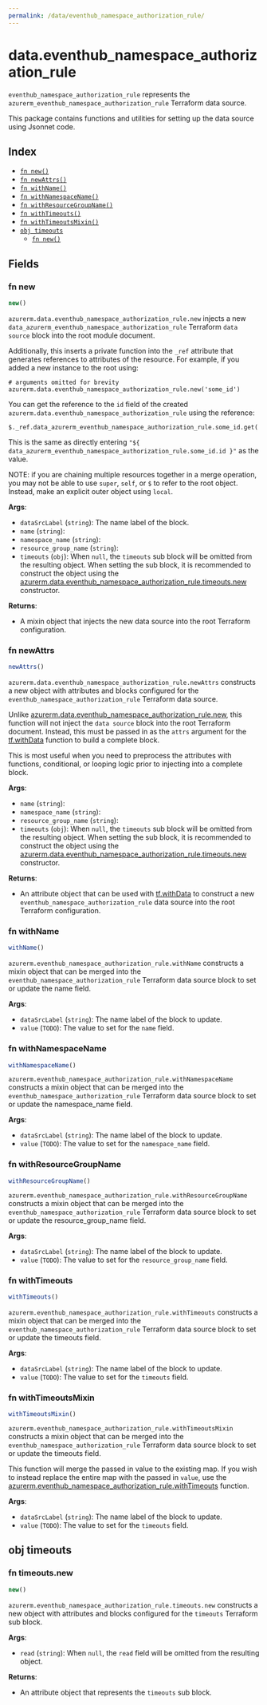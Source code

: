 ```yaml
---
permalink: /data/eventhub_namespace_authorization_rule/
---
```


# data.eventhub_namespace_authorization_rule

`eventhub_namespace_authorization_rule` represents the `azurerm_eventhub_namespace_authorization_rule` Terraform data source.



This package contains functions and utilities for setting up the data source using Jsonnet code.


## Index

* [`fn new()`](#fn-new)
* [`fn newAttrs()`](#fn-newattrs)
* [`fn withName()`](#fn-withname)
* [`fn withNamespaceName()`](#fn-withnamespacename)
* [`fn withResourceGroupName()`](#fn-withresourcegroupname)
* [`fn withTimeouts()`](#fn-withtimeouts)
* [`fn withTimeoutsMixin()`](#fn-withtimeoutsmixin)
* [`obj timeouts`](#obj-timeouts)
  * [`fn new()`](#fn-timeoutsnew)

## Fields

### fn new

```ts
new()
```


`azurerm.data.eventhub_namespace_authorization_rule.new` injects a new `data_azurerm_eventhub_namespace_authorization_rule` Terraform `data source`
block into the root module document.

Additionally, this inserts a private function into the `_ref` attribute that generates references to attributes of the
resource. For example, if you added a new instance to the root using:

    # arguments omitted for brevity
    azurerm.data.eventhub_namespace_authorization_rule.new('some_id')

You can get the reference to the `id` field of the created `azurerm.data.eventhub_namespace_authorization_rule` using the reference:

    $._ref.data_azurerm_eventhub_namespace_authorization_rule.some_id.get('id')

This is the same as directly entering `"${ data_azurerm_eventhub_namespace_authorization_rule.some_id.id }"` as the value.

NOTE: if you are chaining multiple resources together in a merge operation, you may not be able to use `super`, `self`,
or `$` to refer to the root object. Instead, make an explicit outer object using `local`.

**Args**:
  - `dataSrcLabel` (`string`): The name label of the block.
  - `name` (`string`): 
  - `namespace_name` (`string`): 
  - `resource_group_name` (`string`): 
  - `timeouts` (`obj`):  When `null`, the `timeouts` sub block will be omitted from the resulting object. When setting the sub block, it is recommended to construct the object using the [azurerm.data.eventhub_namespace_authorization_rule.timeouts.new](#fn-eventhubnamespaceauthorizationruletimeoutsnew) constructor.

**Returns**:
- A mixin object that injects the new data source into the root Terraform configuration.


### fn newAttrs

```ts
newAttrs()
```


`azurerm.data.eventhub_namespace_authorization_rule.newAttrs` constructs a new object with attributes and blocks configured for the `eventhub_namespace_authorization_rule`
Terraform data source.

Unlike [azurerm.data.eventhub_namespace_authorization_rule.new](#fn-eventhubnamespaceauthorizationrulenew), this function will not inject the `data source`
block into the root Terraform document. Instead, this must be passed in as the `attrs` argument for the
[tf.withData](https://github.com/tf-libsonnet/core/tree/main/docs#fn-withdata) function to build a complete block.

This is most useful when you need to preprocess the attributes with functions, conditional, or looping logic prior to
injecting into a complete block.

**Args**:
  - `name` (`string`): 
  - `namespace_name` (`string`): 
  - `resource_group_name` (`string`): 
  - `timeouts` (`obj`):  When `null`, the `timeouts` sub block will be omitted from the resulting object. When setting the sub block, it is recommended to construct the object using the [azurerm.data.eventhub_namespace_authorization_rule.timeouts.new](#fn-eventhubnamespaceauthorizationruletimeoutsnew) constructor.

**Returns**:
  - An attribute object that can be used with [tf.withData](https://github.com/tf-libsonnet/core/tree/main/docs#fn-withdata) to construct a new `eventhub_namespace_authorization_rule` data source into the root Terraform configuration.


### fn withName

```ts
withName()
```

`azurerm.eventhub_namespace_authorization_rule.withName` constructs a mixin object that can be merged into the `eventhub_namespace_authorization_rule`
Terraform data source block to set or update the name field.



**Args**:
  - `dataSrcLabel` (`string`): The name label of the block to update.
  - `value` (`TODO`): The value to set for the `name` field.


### fn withNamespaceName

```ts
withNamespaceName()
```

`azurerm.eventhub_namespace_authorization_rule.withNamespaceName` constructs a mixin object that can be merged into the `eventhub_namespace_authorization_rule`
Terraform data source block to set or update the namespace_name field.



**Args**:
  - `dataSrcLabel` (`string`): The name label of the block to update.
  - `value` (`TODO`): The value to set for the `namespace_name` field.


### fn withResourceGroupName

```ts
withResourceGroupName()
```

`azurerm.eventhub_namespace_authorization_rule.withResourceGroupName` constructs a mixin object that can be merged into the `eventhub_namespace_authorization_rule`
Terraform data source block to set or update the resource_group_name field.



**Args**:
  - `dataSrcLabel` (`string`): The name label of the block to update.
  - `value` (`TODO`): The value to set for the `resource_group_name` field.


### fn withTimeouts

```ts
withTimeouts()
```

`azurerm.eventhub_namespace_authorization_rule.withTimeouts` constructs a mixin object that can be merged into the `eventhub_namespace_authorization_rule`
Terraform data source block to set or update the timeouts field.



**Args**:
  - `dataSrcLabel` (`string`): The name label of the block to update.
  - `value` (`TODO`): The value to set for the `timeouts` field.


### fn withTimeoutsMixin

```ts
withTimeoutsMixin()
```

`azurerm.eventhub_namespace_authorization_rule.withTimeoutsMixin` constructs a mixin object that can be merged into the `eventhub_namespace_authorization_rule`
Terraform data source block to set or update the timeouts field.

This function will merge the passed in value to the existing map. If you wish
to instead replace the entire map with the passed in `value`, use the [azurerm.eventhub_namespace_authorization_rule.withTimeouts](TODO)
function.


**Args**:
  - `dataSrcLabel` (`string`): The name label of the block to update.
  - `value` (`TODO`): The value to set for the `timeouts` field.


## obj timeouts



### fn timeouts.new

```ts
new()
```


`azurerm.eventhub_namespace_authorization_rule.timeouts.new` constructs a new object with attributes and blocks configured for the `timeouts`
Terraform sub block.



**Args**:
  - `read` (`string`):  When `null`, the `read` field will be omitted from the resulting object.

**Returns**:
  - An attribute object that represents the `timeouts` sub block.
